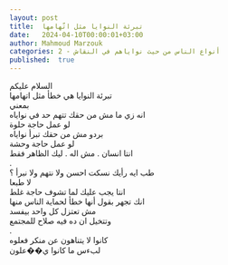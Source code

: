 ```yaml
---
layout: post
title:  تبرئة النوايا مثل اتّهامها
date:   2024-04-10T00:00:01+03:00
author: Mahmoud Marzouk
categories: 2 - أنواع الناس من حيث نواياهم في النقاش
published:  true
---
```

السلام عليكم\
تبرئة النوايا هي خطأ مثل اتهامها\
بمعني\
انه زي ما مش من حقك تتهم حد في نواياه\
لو عمل حاجة حلوة\
بردو مش من حقك تبرأ نواياه\
لو عمل حاجة وحشة\
انتا انسان . مش اله . ليك الظاهر فقط\
.\
طب ايه رأيك نسكت احسن ولا نتهم ولا نبرأ ؟\
لا طبعا\
انتا يجب عليك لما تشوف حاجة غلط\
انك تجهر بقول أنها خطأ لحماية الناس منها\
مش تعتزل كل واحد بيفسد\
وتتخيل ان ده فيه صلاح للمجتمع\
.\
كانوا لا يتناهون عن منكر فعلوه\
لبءس ما كانوا ي��علون

